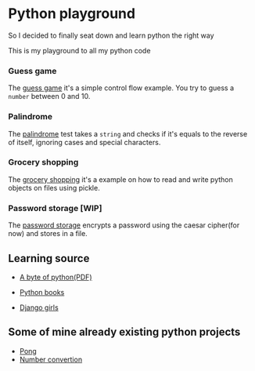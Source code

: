 # Python playground

So I decided to finally seat down and learn python the right way

This is my playground to all my python code

### Guess game
The [guess game](/guess-game) it's a simple control flow example. You try to guess a `number` between 0 and 10.

### Palindrome
The [palindrome](/palindrome) test takes a `string` and checks if it's equals to the reverse of itself, ignoring cases and special characters.

### Grocery shopping
The [grocery shopping](/grocery-shopping) it's a example on how to read and write python objects on files using pickle.

### Password storage [WIP]
The [password storage](/password-store) encrypts a password using the caesar cipher(for now) and stores in a file.

## Learning source
* [A byte of python(PDF)](https://edisciplinas.usp.br/pluginfile.php/3252353/mod_resource/content/1/b_Swaroop_Byte_of_python.pdf)

* [Python books](https://pythonbooks.revolunet.com/)

* [Django girls](https://tutorial.djangogirls.org/)

## Some of mine already existing python projects
* [Pong](https://github.com/rjLelis/Pong)
* [Number convertion](https://github.com/rjLelis/number-conversion)